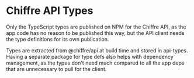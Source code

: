 # Chiffre API Types

Only the TypeScript types are published on NPM for the Chiffre API, as the
app code has no reason to be published this way, but the API client needs the
type definitions for its own publication.

Types are extracted from @chiffre/api at build time and stored in api-types.
Having a separate package for type defs also helps with dependency management,
as the types don't need much compared to all the app deps that are unnecessary
to pull for the client.
